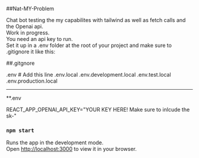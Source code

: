 ##Nat-MY-Problem

Chat bot testing the my capabilites with tailwind as well as fetch calls and the Openai api.   
Work in progress.  
You need an api key to run.  
Set it up in a .env folder at the root of your project and make sure to .gitignore it like this:


##.gitgnore

.env                # Add this line
.env.local
.env.development.local
.env.test.local
.env.production.local

-----------------------------------------

**.env


REACT_APP_OPENAI_API_KEY="YOUR KEY HERE!  Make sure to inlcude the sk-"




### `npm start`

Runs the app in the development mode.\
Open [http://localhost:3000](http://localhost:3000) to view it in your browser.

